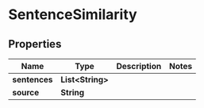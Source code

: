 

# SentenceSimilarity


## Properties

| Name | Type | Description | Notes |
|------------ | ------------- | ------------- | -------------|
|**sentences** | **List&lt;String&gt;** |  |  |
|**source** | **String** |  |  |



